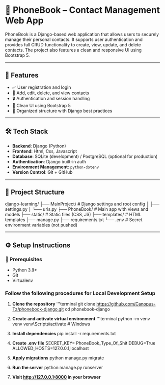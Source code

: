 # 📱 PhoneBook – Contact Management Web App

PhoneBook is a Django-based web application that allows users to securely manage their personal contacts. It supports user authentication and provides full CRUD functionality to create, view, update, and delete contacts. The project also features a clean and responsive UI using Bootstrap 5.

---

## 🚀 Features

- ✅ User registration and login
- 📇 Add, edit, delete, and view contacts
- 🔒 Authentication and session handling
- 🎨 Clean UI using Bootstrap 5
- 📂 Organized structure with Django best practices

---

## 🛠️ Tech Stack

- **Backend**: Django (Python)
- **Frontend**: Html, Css, Javascript
- **Database**: SQLite (development) / PostgreSQL (optional for production)
- **Authentication**: Django built-in auth
- **Environment Management**: `python-dotenv`
- **Version Control**: Git + GitHub

---

## 📁 Project Structure
django-learning/
├── MainProject/ # Django settings and root config
│ ├── settings.py
│ └── urls.py
├── PhoneBook/ # Main app with views and models
├── static/ # Static files (CSS, JS)
├── templates/ # HTML templates
├── manage.py
├── requirements.txt
└── .env # Secret environment variables (not pushed)


---

## ⚙️ Setup Instructions

### 🔧 Prerequisites

- Python 3.8+
- Git
- Virtualenv

### Follow the following procedures for Local Development Setup  ###

1. **Clone the repository**
   '''terminal
   git clone https://github.com/Canopus-Tz/phonebook-django.git
   cd phonebook-django

2. **Create and activate virtual environment**
     '''terminal
    python -m venv venv
    venv\Scripts\activate   # Windows

3. **Install dependencies**
    pip install -r requirements.txt

4. **Create .env file**
    SECRET_KEY= PhoneBook_Type_Of_Shit
    DEBUG=True
    ALLOWED_HOSTS=127.0.0.1,localhost

5. **Apply migrations**
     python manage.py migrate

6. **Run the server**
     python manage.py runserver

7. **Visit http://127.0.0.1:8000 in your browser**

   



